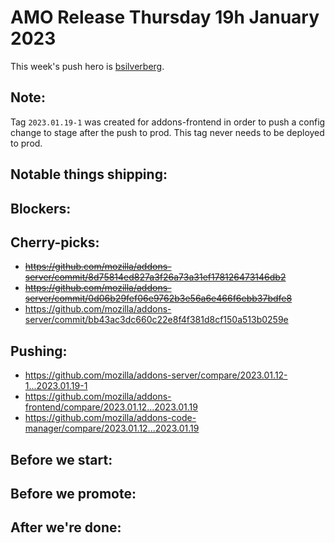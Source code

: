 # AMO Release Thursday 19h January 2023

This week's push hero is [bsilverberg](https://github.com/bobsilverberg).

## Note:
Tag `2023.01.19-1` was created for addons-frontend in order to push a config change to stage after the push to prod. This tag never needs to be deployed to prod.

## Notable things shipping:

## Blockers:

## Cherry-picks:
- ~~https://github.com/mozilla/addons-server/commit/8d75814ed827a3f26a73a31ef178126473146db2~~
- ~~https://github.com/mozilla/addons-server/commit/0d06b29fef06e9762b3e56a6e466f6ebb37bdfe8~~
- https://github.com/mozilla/addons-server/commit/bb43ac3dc660c22e8f4f381d8cf150a513b0259e

## Pushing:

- https://github.com/mozilla/addons-server/compare/2023.01.12-1...2023.01.19-1
- https://github.com/mozilla/addons-frontend/compare/2023.01.12...2023.01.19
- https://github.com/mozilla/addons-code-manager/compare/2023.01.12...2023.01.19

## Before we start:

## Before we promote:

## After we're done:
